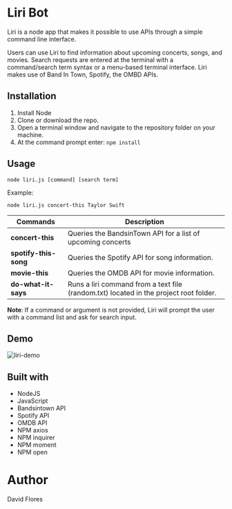 # Liri Bot

Liri is a node app that makes it possible to use APIs through a simple command line interface.

Users can use Liri to find information about upcoming concerts, songs, and movies. Search requests are entered at the terminal with a command/search term syntax or a menu-based terminal interface. Liri makes use of Band In Town, Spotify, the OMBD APIs.

## Installation

1. Install Node 
2. Clone or download the repo.
3. Open a terminal window and navigate to the repository folder on your machine.
4. At the command prompt enter: `npm install`

## Usage

```
node liri.js [command] [search term]
```
Example:
```
node liri.js concert-this Taylor Swift
```

Commands | Description
---------|------------
**concert-this**      | Queries the BandsinTown API for a list of upcoming concerts  
**spotify-this-song** | Queries the Spotify API for song information.
**movie-this**        | Queries the OMDB API for movie information.
**do-what-it-says**   | Runs a liri command from a text file (random.txt) located in the project root folder.

**Note**: If a command or argument is not provided, Liri will prompt the user with a command list and ask for search input.

## Demo
![liri-demo](https://user-images.githubusercontent.com/59757720/78717637-c6fc1d80-78d5-11ea-828f-df59aadeefa1.gif)

## Built with
* NodeJS
* JavaScript
* Bandsintown API
* Spotify API
* OMDB API
* NPM axios
* NPM inquirer
* NPM moment
* NPM open

# Author
David Flores
